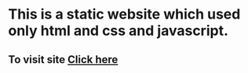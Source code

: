 # This is a static website which used only html and css and javascript.
## To visit site <a href="https://kapeitours.netlify.app">Click here</a>

